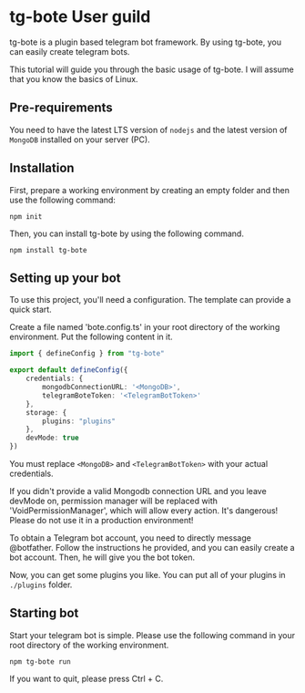 # tg-bote User guild

tg-bote is a plugin based telegram bot framework. By using tg-bote, you can easily create telegram bots.

This tutorial will guide you through the basic usage of tg-bote. 
I will assume that you know the basics of Linux.

## Pre-requirements

You need to have the latest LTS version of `nodejs` and the latest version of `MongoDB` installed on your server (PC).

## Installation

First, prepare a working environment by creating an empty folder and then use the following command:

```
npm init
```

Then, you can install tg-bote by using the following command.

```
npm install tg-bote
```

## Setting up your bot

To use this project, you'll need a configuration. The template can provide a quick start.

Create a file named 'bote.config.ts' in your root directory of the working environment.
Put the following content in it.

```typescript
import { defineConfig } from "tg-bote"

export default defineConfig({
    credentials: {
        mongodbConnectionURL: '<MongoDB>',
        telegramBoteToken: '<TelegramBotToken>'
    },
    storage: {
        plugins: "plugins"
    },
    devMode: true 
})
```

You must replace `<MongoDB>` and `<TelegramBotToken>` with your actual credentials.

If you didn't provide a valid Mongodb connection URL and you leave devMode on, permission manager will be replaced with 'VoidPermissionManager', which will allow every action. It's dangerous! Please do not use it in a production environment!

To obtain a Telegram bot account, you need to directly message @botfather. Follow the instructions he provided, and you can easily create a bot account. Then, he will give you the bot token.

Now, you can get some plugins you like. You can put all of your plugins in `./plugins` folder.

## Starting bot

Start your telegram bot is simple. Please use the following command in your root directory of the working environment.

```
npm tg-bote run
```

If you want to quit, please press Ctrl + C.